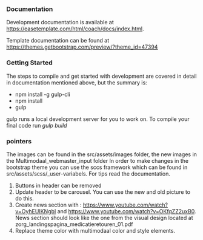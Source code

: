 ### Documentation ###

Development documentation is available at https://easetemplate.com/html/coach/docs/index.html.

Template documentation can be found at https://themes.getbootstrap.com/preview/?theme_id=47394

### Getting Started ###

The steps to compile and get started with development are covered in detail in documentation mentioned above, but the summary is:

- npm install -g gulp-cli
- npm install
- gulp

gulp runs a local development server for you to work on. To compile your final code run <i> gulp build </i>
 
### pointers ###
The images can be found in the src/assets/images folder, the new images in the Multimodaal_webmaster_input folder
In order to make changes in the bootstrap theme you can use the sccs framework which can be found in src/assets/scss/_user-variabels. For tips read the documentation.


1. Buttons in header can be removed
2. Update header to be carousel. You can use the new and old picture to do this.
3. Create news section with : https://www.youtube.com/watch?v=OyhEUIKNgbI and https://www.youtube.com/watch?v=OKfqZZ2uxB0. News section should look like the one
from the visual design located at zorg_landingspagina_medicatieretouren_01.pdf
4. Replace theme color with multimodaal color and style elements. 
